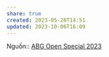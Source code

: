 ```yaml
---
share: true
created: 2023-05-26T14:51
updated: 2023-10-06T16:09
---
```

Nguồn:: [ABG Open Special 2023](../../../../%CE%9E%20Ngu%E1%BB%93n/Kinh%20t%E1%BA%BF%20h%E1%BB%8Dc/ABG%20Open%20Special%202023.md)
